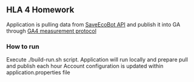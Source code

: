 ## HLA 4 Homework
Application is pulling data from [SaveEcoBot API](https://www.saveecobot.com/static/api) and publish it into GA through 
[GA4 measurement protocol](https://developers.google.com/analytics/devguides/collection/protocol/ga4)

### How to run
Execute ./build-run.sh script. Application will run locally and prepare pull and publish each hour
Account configuration is updated within application.properties file